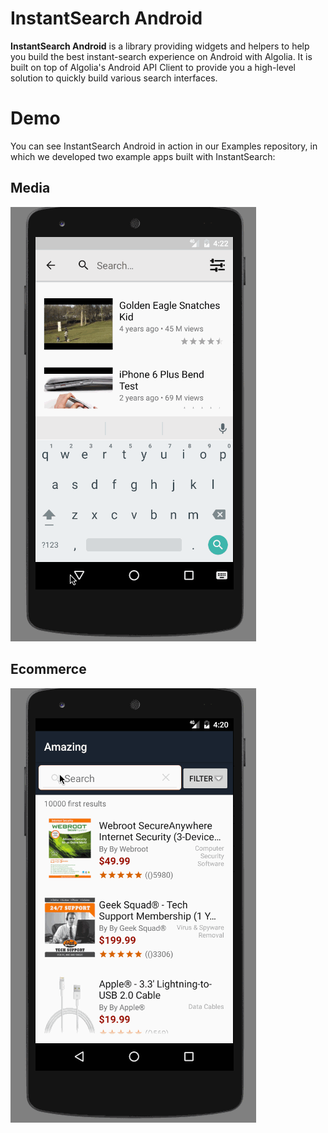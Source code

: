 # InstantSearch Android
**InstantSearch Android** is a library providing widgets and helpers to help you build the best instant-search experience on Android with Algolia.
It is built on top of Algolia's Android API Client to provide you a high-level solution to quickly build various search interfaces.

# Demo
You can see InstantSearch Android in action in our Examples repository, in which we developed two example apps built with InstantSearch:

## Media
[![animated screenshot of media app][media-gif]][media-url]

## Ecommerce
[![animated screenshot of ecommerce app][ecommerce-gif]][ecommerce-url]


[media-gif]: ./docs/media.gif
[ecommerce-gif]: ./docs/ecommerce.gif
[media-url]: https://github.com/algolia/instantsearch-android-examples/tree/master/media
[ecommerce-url]: https://github.com/algolia/instantsearch-android-examples/tree/master/ecommerce
